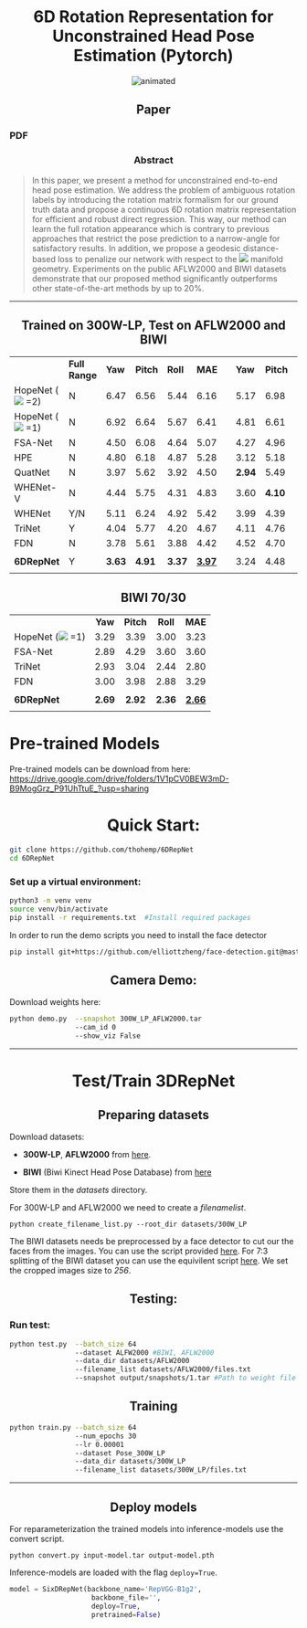 # <div align="center"> **6D Rotation Representation for Unconstrained Head Pose Estimation (Pytorch)** </div>

<p align="center">
  <img src="https://github.com/thohemp/archive/blob/main/6DRepNet2.gif" alt="animated" />
</p>

## <div align="center"> **Paper**</div>
### PDF

### <div align="center"> **Abstract**</div>
> In this paper, we present a method for unconstrained end-to-end head pose estimation. We address the problem of ambiguous rotation labels by introducing the rotation matrix formalism for our ground truth data and propose a continuous 6D rotation matrix representation for efficient and robust direct regression. This way, our method can learn the full rotation appearance which is contrary to previous approaches that restrict the pose prediction to a narrow-angle for satisfactory results. In addition, we propose a geodesic distance-based loss to penalize our network with respect to the <img src="https://render.githubusercontent.com/render/math?math=\textit{SO}(3)"> manifold geometry. Experiments on the public AFLW2000 and BIWI datasets demonstrate that our proposed method significantly outperforms other state-of-the-art methods by up to 20\%.
___

<div align="center"> 
  
## **Trained on 300W-LP, Test on AFLW2000 and BIWI** 
|                        |         |   ||             |          |          |          |          |          |          |
| --------------------- | -------------- |--- | ------- | ------ | ------ | ------ | ------ | ------ | ------ | ------ |
|                        | **Full Range** |        **Yaw**        |  **Pitch**   |   **Roll**   |   **MAE**    | |  **Yaw**    |  **Pitch**   |   **Roll**   |   **MAE**    |
| HopeNet (<img src="https://render.githubusercontent.com/render/math?math=\alpha"> =2) |           N       |       6.47        |   6.56   |   5.44   |   6.16   ||   5.17   |   6.98   |   3.39   |   5.18   |
| HopeNet  (<img src="https://render.githubusercontent.com/render/math?math=\alpha"> =1)|           N       |       6.92        |   6.64   |   5.67   |   6.41   ||   4.81   |   6.61   |   3.27   |   4.90   |
| FSA-Net                |           N       |       4.50        |   6.08   |   4.64   |   5.07   ||   4.27   |   4.96   |   2.76   |   4.00   |
| HPE                    |           N       |       4.80        |   6.18   |   4.87   |   5.28   ||   3.12   |   5.18   |   4.57   |   4.29   |
| QuatNet                |          N        |       3.97        |   5.62   |   3.92   |   4.50   || **2.94** |   5.49   |   4.01   |   4.15   |
| WHENet-V               |         N         |       4.44        |   5.75   |   4.31   |   4.83   ||   3.60   | **4.10** |   2.73   |   3.48   |
| WHENet                 |         Y/N         |       5.11        |   6.24   |   4.92   |   5.42   ||   3.99   |   4.39   |   3.06   |   3.81   |
| TriNet                 |         Y         |       4.04        |   5.77   |   4.20   |   4.67   ||   4.11   |   4.76   |   3.05   |   3.97   |
| FDN                    |         N         |       3.78        |   5.61   |   3.88   |   4.42  | |   4.52   |   4.70   | **2.56** |   3.93   |
|                        |                  |                   |          |          |          |          |          |          |          |
| **6DRepNet**               |         Y        |     **3.63**      | **4.91** | **3.37** | <ins>**3.97**</ins> ||   3.24   |   4.48   |   2.68   |<ins> **3.47**</ins> |
|                        |                  |                   |          |          |          |          |          |          |          | |

</div>

<div align="center">

## **BIWI 70/30**

|                         |          |          |          |          |
| :---------------------- | :------: | :------: | :------: | :------: |
|                         |   **Yaw**    |  **Pitch**   |   **Roll**   |   **MAE**    |
| HopeNet (<img src="https://render.githubusercontent.com/render/math?math=\alpha"> =1) |   3.29   |   3.39   |   3.00   |   3.23   |
| FSA-Net                 |   2.89   |   4.29   |   3.60   |   3.60   |
| TriNet                  |   2.93   |   3.04   |   2.44   |   2.80   |
| FDN                     |   3.00   |   3.98   |   2.88   |   3.29   |
|                         |          |          |          |          |
| **6DRepNet**                | **2.69** | **2.92** | **2.36** | <ins>**2.66** </ins>|
|                         |          |          |          |          |
</div>

# **Pre-trained Models**

Pre-trained models can be download from here: https://drive.google.com/drive/folders/1V1pCV0BEW3mD-B9MogGrz_P91UhTtuE_?usp=sharing



# <div align="center"> **Quick Start**: </div>

```sh
git clone https://github.com/thohemp/6DRepNet
cd 6DRepNet
```
### Set up a virtual environment:
```sh
python3 -m venv venv
source venv/bin/activate
pip install -r requirements.txt  #Install required packages
```
In order to run the demo scripts you need to install the face detector

```sh
pip install git+https://github.com/elliottzheng/face-detection.git@master
```

##  <div align="center"> **Camera Demo**:</div>
Download weights here:

```sh
python demo.py  --snapshot 300W_LP_AFLW2000.tar
                --cam_id 0
                --show_viz False
```


___

# <div align="center"> **Test/Train 3DRepNet** </div>
## <div align="center">  **Preparing datasets** </div>
Download datasets:

* **300W-LP**, **AFLW2000** from [here](http://www.cbsr.ia.ac.cn/users/xiangyuzhu/projects/3DDFA/main.htm).

* **BIWI** (Biwi Kinect Head Pose Database) from [here](https://icu.ee.ethz.ch/research/datsets.html) 

Store them in the *datasets* directory.

For 300W-LP and AFLW2000 we need to create a *filenamelist*. 
```
python create_filename_list.py --root_dir datasets/300W_LP
```
The BIWI datasets needs be preprocessed by a face detector to cut our the faces from the images. You can use the script provided [here](https://github.com/shamangary/FSA-Net/blob/master/data/TYY_create_db_biwi.py). For 7:3 splitting of the BIWI dataset you can use the equivilent script [here](https://github.com/shamangary/FSA-Net/blob/master/data/TYY_create_db_biwi_70_30.py). We set the cropped images size to *256*.



## <div align="center"> **Testing**: </div>

### Run test:

```sh
python test.py  --batch_size 64
                --dataset ALFW2000 #BIWI, AFLW2000
                --data_dir datasets/AFLW2000
                --filename_list datasets/AFLW2000/files.txt
                --snapshot output/snapshots/1.tar #Path to weight file 
```

## <div align="center">  **Training** </div>

```sh
python train.py --batch_size 64
                --num_epochs 30
                --lr 0.00001
                --dataset Pose_300W_LP
                --data_dir datasets/300W_LP
                --filename_list datasets/300W_LP/files.txt
```

___
## <div align="center"> **Deploy models** </div>

For reparameterization the trained models into inference-models use the convert script.

```
python convert.py input-model.tar output-model.pth
```

Inference-models are loaded with the flag ```deploy=True```.

```python
model = SixDRepNet(backbone_name='RepVGG-B1g2',
                    backbone_file='',
                    deploy=True,
                    pretrained=False)
```
